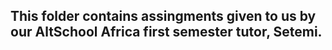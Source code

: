 ## This folder contains assingments given to us by our AltSchool Africa first semester tutor, Setemi.
